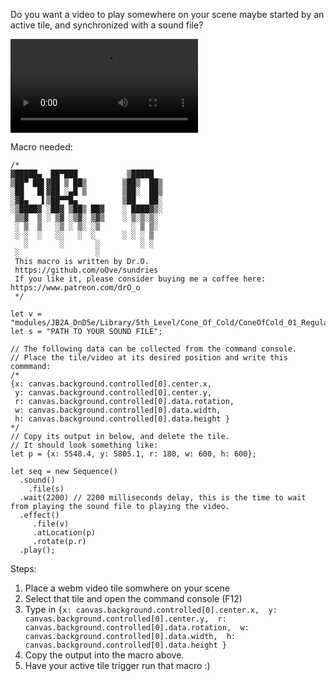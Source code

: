 
Do you want a video to play somewhere on your scene maybe started by an active tile, and synchronized with a sound file?

<video src="https://github.com/oOve/sundries/raw/main/media/steam_explosion.mp4"></video>


Macro needed:
```JS
/*
▓█████▄  ██▀███           ▒█████  
▒██▀ ██▌▓██ ▒ ██▒        ▒██▒  ██▒
░██   █▌▓██ ░▄█ ▒        ▒██░  ██▒
░▓█▄   ▌▒██▀▀█▄          ▒██   ██░
░▒████▓ ░██▓ ▒██▒ ██▓    ░ ████▓▒░
 ▒▒▓  ▒ ░ ▒▓ ░▒▓░ ▒▓▒    ░ ▒░▒░▒░ 
 ░ ▒  ▒   ░▒ ░ ▒░ ░▒       ░ ▒ ▒░ 
 ░ ░  ░   ░░   ░  ░      ░ ░ ░ ▒  
   ░       ░       ░         ░ ░  
 ░                 ░              
 This macro is written by Dr.O.
 https://github.com/oOve/sundries
 If you like it, please consider buying me a coffee here: https://www.patreon.com/drO_o
 */

let v = "modules/JB2A_DnD5e/Library/5th_Level/Cone_Of_Cold/ConeOfCold_01_Regular_Blue_600x600.webm";
let s = "PATH TO YOUR SOUND FILE";

// The following data can be collected from the command console. 
// Place the tile/video at its desired position and write this commmand:
/*
{x: canvas.background.controlled[0].center.x, 
 y: canvas.background.controlled[0].center.y, 
 r: canvas.background.controlled[0].data.rotation, 
 w: canvas.background.controlled[0].data.width, 
 h: canvas.background.controlled[0].data.height }
*/
// Copy its output in below, and delete the tile.
// It should look something like:
let p = {x: 5548.4, y: 5805.1, r: 180, w: 600, h: 600};

let seq = new Sequence()  
  .sound()
    .file(s)
  .wait(2200) // 2200 milliseconds delay, this is the time to wait from playing the sound file to playing the video.
  .effect()
     .file(v)
     .atLocation(p)     
     .rotate(p.r)
  .play();
```

Steps:
 1. Place a webm video tile somwhere on your scene
 2. Select that tile and open the command console (F12)
 3. Type in ```{x: canvas.background.controlled[0].center.x, 
 y: canvas.background.controlled[0].center.y, 
 r: canvas.background.controlled[0].data.rotation, 
 w: canvas.background.controlled[0].data.width, 
 h: canvas.background.controlled[0].data.height }```
 4. Copy the output into the macro above.
 5. Have your active tile trigger run that macro :)






